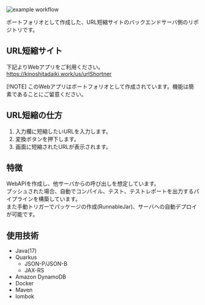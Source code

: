 ![example workflow](https://github.com/kinoshita-daiki/my-portfolio-url-shortner/actions/workflows/deploy.yml/badge.svg)

ポートフォリオとして作成した、URL短縮サイトのバックエンドサーバ側のリポジトリです。

## URL短縮サイト
下記よりWebアプリをご利用ください。<br>
https://kinoshitadaiki.work/us/urlShortner

[!NOTE]
このWebアプリはポートフォリオとして作成されています。機能は簡素であることにご留意ください。

## URL短縮の仕方
1. 入力欄に短縮したいURLを入力します。
2. 変換ボタンを押下します。
3. 画面に短縮されたURLが表示されます。

## 特徴
WebAPIを作成し、他サーバからの呼び出しを想定しています。<br>
プッシュされた場合、自動でコンパイル、テスト、テストレポートを出力するパイプラインを構築しています。<br>
また手動トリガーでパッケージの作成(RunnableJar)、サーバへの自動デプロイが可能です。

## 使用技術
- Java(17)
- Quarkus
	- JSON-P/JSON-B
	- JAX-RS
- Amazon DynamoDB
- Docker
- Maven
- lombok